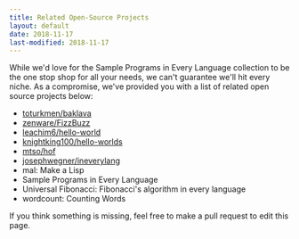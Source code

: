 ```yaml
---
title: Related Open-Source Projects
layout: default
date: 2018-11-17
last-modified: 2018-11-17
---
```


While we'd love for the Sample Programs in Every Language collection
to be the one stop shop for all your needs, we can't guarantee we'll
hit every niche. As a compromise, we've provided you with a list of
related open source projects below:

- [toturkmen/baklava][1]
- [zenware/FizzBuzz][3]
- [leachim6/hello-world][4]
- [knightking100/hello-worlds][5]
- [mtso/hof][6]
- [josephwegner/ineverylang][2]
- mal: Make a Lisp
- Sample Programs in Every Language
- Universal Fibonacci: Fibonacci's algorithm in every language
- wordcount: Counting Words

If you think something is missing, feel free to make a pull request to
edit this page.

[1]: https://github.com/toturkmen/baklava
[2]: https://github.com/josephwegner/ineverylang
[3]: https://github.com/zenware/FizzBuzz
[4]: https://github.com/leachim6/hello-world
[5]: https://github.com/knightking100/hello-worlds
[6]: https://github.com/mtso/hof
